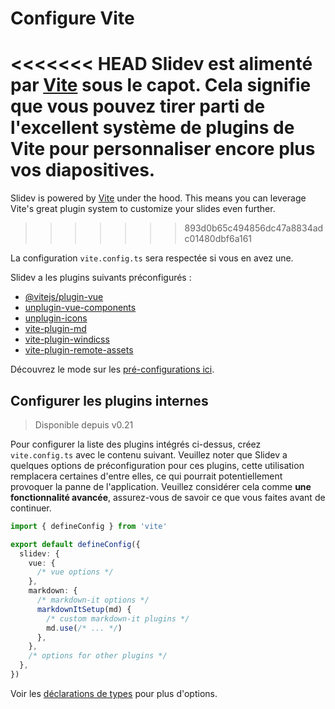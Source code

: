 # Configure Vite

<Environment type="node" />

<<<<<<< HEAD
Slidev est alimenté par [Vite](http://vitejs.dev/) sous le capot. Cela signifie que vous pouvez tirer parti de l'excellent système de plugins de Vite pour personnaliser encore plus vos diapositives.
=======
Slidev is powered by [Vite](https://vitejs.dev/) under the hood. This means you can leverage Vite's great plugin system to customize your slides even further.
>>>>>>> 893d0b65c494856dc47a8834adc01480dbf6a161

La configuration `vite.config.ts` sera respectée si vous en avez une.

Slidev a les plugins suivants préconfigurés :

- [@vitejs/plugin-vue](https://github.com/vitejs/vite/tree/main/packages/plugin-vue)
- [unplugin-vue-components](https://github.com/antfu/unplugin-vue-components)
- [unplugin-icons](https://github.com/antfu/unplugin-icons)
- [vite-plugin-md](https://github.com/antfu/vite-plugin-md)
- [vite-plugin-windicss](https://github.com/windicss/vite-plugin-windicss)
- [vite-plugin-remote-assets](https://github.com/antfu/vite-plugin-remote-assets)

Découvrez le mode sur les [pré-configurations ici](https://github.com/slidevjs/slidev/blob/main/packages/slidev/node/plugins/preset.ts).

## Configurer les plugins internes

> Disponible depuis v0.21

Pour configurer la liste des plugins intégrés ci-dessus, créez `vite.config.ts` avec le contenu suivant. Veuillez noter que Slidev a quelques options de préconfiguration pour ces plugins, cette utilisation remplacera certaines d'entre elles, ce qui pourrait potentiellement provoquer la panne de l'application. Veuillez considérer cela comme **une fonctionnalité avancée**, assurez-vous de savoir ce que vous faites avant de continuer.

```ts
import { defineConfig } from 'vite'

export default defineConfig({
  slidev: {
    vue: {
      /* vue options */
    },
    markdown: {
      /* markdown-it options */
      markdownItSetup(md) {
        /* custom markdown-it plugins */
        md.use(/* ... */)
      },
    },
    /* options for other plugins */
  },
})
```

Voir les [déclarations de types](https://github.com/slidevjs/slidev/blob/main/packages/slidev/node/options.ts#L50) pour plus d'options.
